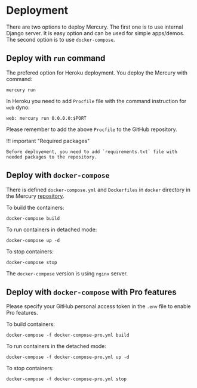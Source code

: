 <h1> Deployment </h1>

There are two options to deploy Mercury. The first one is to use internal Django server. It is easy option and can be used for simple apps/demos. The second option is to use `docker-compose`.

## Deploy with `run` command

The prefered option for Heroku deployment. You deploy the Mercury with command:

```
mercury run
```

In Heroku you need to add `Procfile` file with the command instruction for `web` dyno:

```
web: mercury run 0.0.0.0:$PORT
```

Please remember to add the above `Procfile` to the GitHub repository. 

!!! important "Required packages"

    Before deployement, you need to add `requirements.txt` file with needed packages to the repository.

## Deploy with `docker-compose`

There is defined `docker-compose.yml` and `Dockerfiles` in `docker` directory in the Mercury [repository](https://github.com/mljar/mercury).

To build the containers:

```
docker-compose build
```

To run containers in detached mode:

```
docker-compose up -d
```

To stop containers:

```
docker-compose stop
```

The `docker-compose` version is using `nginx` server. 

## Deploy with `docker-compose` with Pro features

Please specify your GitHub personal access token in the `.env` file to enable Pro features.

To build containers:

```
docker-compose -f docker-compose-pro.yml build
```

To run containers in the detached mode:

```
docker-compose -f docker-compose-pro.yml up -d
```

To stop containers:

```
docker-compose -f docker-compose-pro.yml stop
```


